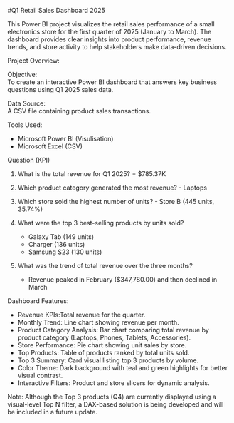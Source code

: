 #Q1 Retail Sales Dashboard 2025

This Power BI project visualizes the retail sales performance of a small electronics store for the first quarter of 2025 (January to March). The dashboard provides clear insights into product performance, revenue trends, and store activity to help stakeholders make data-driven decisions.


Project Overview: 

Objective:  
To create an interactive Power BI dashboard that answers key business questions using Q1 2025 sales data.

Data Source:  
A CSV file containing product sales transactions.

Tools Used:
- Microsoft Power BI (Visulisation)
- Microsoft Excel (CSV)

Question (KPI)

1. What is the total revenue for Q1 2025? = $785.37K

2. Which product category generated the most revenue? - Laptops
  
3. Which store sold the highest number of units? - Store B (445 units, 35.74%)
   
4. What were the top 3 best-selling products by units sold?

   - Galaxy Tab (149 units)
   - Charger (136 units)
   - Samsung S23 (130 units)
 
6. What was the trend of total revenue over the three months?
   - Revenue peaked in February ($347,780.00) and then declined in March
     
Dashboard Features:

- Revenue KPIs:Total revenue for the quarter.
- Monthly Trend: Line chart showing revenue per month.
- Product Category Analysis: Bar chart comparing total revenue by product category (Laptops, Phones, Tablets, Accessories).
- Store Performance: Pie chart showing unit sales by store.
- Top Products: Table of products ranked by total units sold.
- Top 3 Summary: Card visual listing top 3 products by volume.
- Color Theme: Dark background with teal and green highlights for better visual contrast.
- Interactive Filters: Product and store slicers for dynamic analysis.

Note: Although the Top 3 products (Q4) are currently displayed using a visual-level Top N filter, a DAX-based solution is being developed and will be included in a future update.
